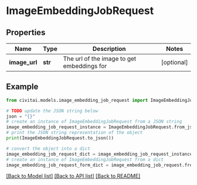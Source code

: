 # ImageEmbeddingJobRequest


## Properties

Name | Type | Description | Notes
------------ | ------------- | ------------- | -------------
**image_url** | **str** | The url of the image to get embeddings for | [optional] 

## Example

```python
from civitai.models.image_embedding_job_request import ImageEmbeddingJobRequest

# TODO update the JSON string below
json = "{}"
# create an instance of ImageEmbeddingJobRequest from a JSON string
image_embedding_job_request_instance = ImageEmbeddingJobRequest.from_json(json)
# print the JSON string representation of the object
print(ImageEmbeddingJobRequest.to_json())

# convert the object into a dict
image_embedding_job_request_dict = image_embedding_job_request_instance.to_dict()
# create an instance of ImageEmbeddingJobRequest from a dict
image_embedding_job_request_form_dict = image_embedding_job_request.from_dict(image_embedding_job_request_dict)
```
[[Back to Model list]](../README.md#documentation-for-models) [[Back to API list]](../README.md#documentation-for-api-endpoints) [[Back to README]](../README.md)


